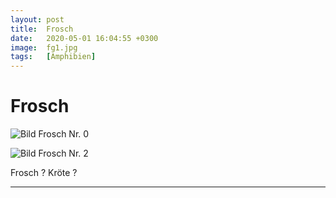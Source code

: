 ```yaml
---
layout: post
title:  Frosch
date:   2020-05-01 16:04:55 +0300
image:  fg1.jpg
tags:   [Amphibien]
---
```

# Frosch

![Bild Frosch Nr. 0]({{site.baseurl}}/img/00.jpg)

![Bild Frosch Nr. 2]({{site.baseurl}}/img/fg2.jpg)

Frosch ? Kröte ?

___________________________________________________________________________________________________________
